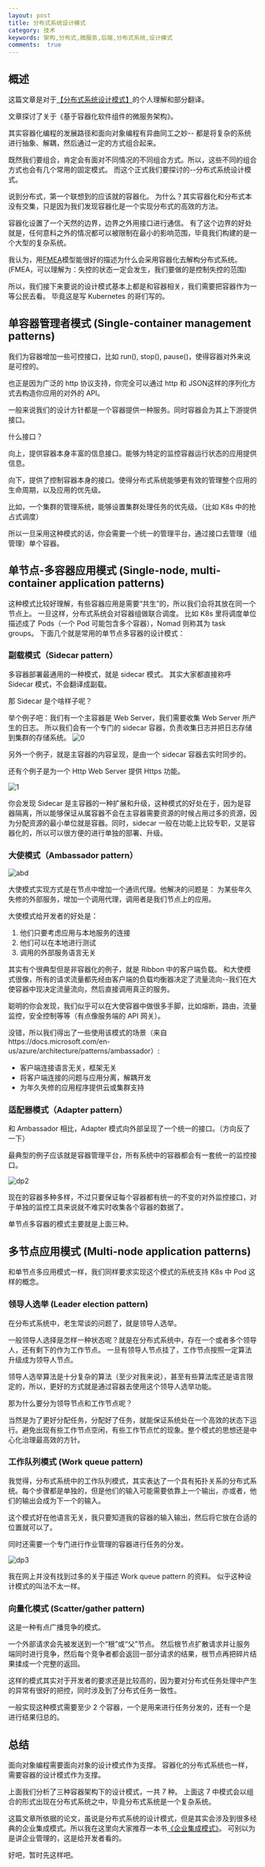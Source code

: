 ```yaml
---
layout: post
title: 分布式系统设计模式
category: 技术
keywords: 架构,分布式,微服务,后端,分布式系统,设计模式
comments:  true
---
```


## 概述

这篇文章是对于[【分布式系统设计模式】](https://www.usenix.org/system/files/conference/hotcloud16/hotcloud16_burns.pdf)的个人理解和部分翻译。

文章探讨了关于《基于容器化软件组件的微服务架构》。

其实容器化编程的发展路径和面向对象编程有异曲同工之妙--
都是将复杂的系统进行抽象、解耦，然后通过一定的方式组合起来。

既然我们要组合，肯定会有面对不同情况的不同组合方式。所以，这些不同的组合方式也会有几个常用的固定模式。
而这个正式我们要探讨的--分布式系统设计模式。

说到分布式，第一个联想到的应该就的容器化。
为什么？其实容器化和分布式本没有交集，只是因为我们发现容器化是一个实现分布式的高效的方法。

容器化设置了一个天然的边界，边界之外用接口进行通信。
有了这个边界的好处就是，任何意料之外的情况都可以被限制在最小的影响范围，毕竟我们构建的是一个大型的复杂系统。

我认为，用[FMEA](https://zh.wikipedia.org/wiki/%E5%A4%B1%E6%95%88%E6%A8%A1%E5%BC%8F%E4%B8%8E%E5%BD%B1%E5%93%8D%E5%88%86%E6%9E%90)模型能很好的描述为什么会采用容器化去解构分布式系统。(FMEA，可以理解为：失控的状态一定会发生，我们要做的是控制失控的范围)

所以，我们接下来要说的设计模式基本上都是和容器相关，我们需要把容器作为一等公民去看。
毕竟这是写 Kubernetes 的哥们写的。

## 单容器管理者模式 (Single-container management patterns)

我们为容器增加一些可控接口，比如 run(), stop(), pause()，使得容器对外来说是可控的。

也正是因为广泛的 http 协议支持，你完全可以通过 http 和 JSON这样的序列化方式去构造你应用的对外的 API。

一般来说我们的设计方针都是一个容器提供一种服务。同时容器会为其上下游提供接口。

什么接口？

向上，提供容器本身丰富的信息接口。能够为特定的监控容器运行状态的应用提供信息。

向下，提供了控制容器本身的接口。使得分布式系统能够更有效的管理整个应用的生命周期，以及应用的优先级。

比如，一个集群的管理系统，能够设置集群处理任务的优先级。（比如 K8s 中的抢占式调度）

所以一旦采用这种模式的话，你会需要一个统一的管理平台，通过接口去管理（组管理）单个容器。

## 单节点-多容器应用模式 (Single-node, multi-container application patterns)

这种模式比较好理解，有些容器应用是需要“共生”的，所以我们会将其放在同一个节点上。
一旦这样，分布式系统会对容器组做联合调度。
比如 K8s 里将调度单位描述成了 Pods（一个 Pod 可能包含多个容器），Nomad 则称其为 task groups。
下面几个就是常用的单节点多容器的设计模式：

### 副载模式（Sidecar pattern）

多容器部署最通用的一种模式，就是 sidecar 模式。
其实大家都直接称呼 Sidecar 模式，不会翻译成副载。

那 Sidecar 是个啥样子呢？

举个例子吧：我们有一个主容器是 Web Server，我们需要收集 Web Server 所产生的日志。
所以我们会有一个专门的 sidecar 容器，负责收集日志并把日志存储到集群的存储系统。
![0](../assets/img/dp/dp1.png)

另外一个例子，就是主容器的内容呈现，是由一个 sidecar 容器去实时同步的。

还有个例子是为一个 Http Web Server 提供 Https 功能。

![1](../assets/img/dp/ssl-termination-proxy-sidecar.svg)

你会发现 Sidecar 是主容器的一种扩展和升级，这种模式的好处在于，因为是容器隔离，所以能够保证从属容器不会在主容器需要资源的时候占用过多的资源，因为分配资源的最小单位就是容器。同时，sidecar 一般在功能上比较专职，又是容器化的，所以可以很方便的进行单独的部署、升级。

### 大使模式（Ambassador pattern）

![abd](../assets/img/dp/abdor.jpg)

大使模式实现方式是在节点中增加一个通讯代理。他解决的问题是：
为某些年久失修的外部服务，增加一个调用代理，调用者是我们节点上的应用。

大使模式给开发者的好处是：

1. 他们只要考虑应用与本地服务的连接
2. 他们可以在本地进行测试
3. 调用的外部服务语言无关

其实有个很典型但是非容器化的例子，就是 Ribbon 中的客户端负载。
和大使模式很像，所有的请求流量都先经由客户端的负载均衡器决定了流量流向--我们在大使容器中现决定流量流向，然后直接调用真正的服务。

聪明的你会发现，我们似乎可以在大使容器中做很多手脚，比如熔断，路由，流量监控，安全控制等等（有点像服务端的 API 网关）。

没错，所以我们得出了一些使用该模式的场景（来自https://docs.microsoft.com/en-us/azure/architecture/patterns/ambassador）:

- 客户端连接语言无关，框架无关
- 将客户端连接的问题与应用分离，解耦开发
- 为年久失修的应用程序提供云或集群支持

### 适配器模式（Adapter pattern）

和 Ambassador 相比，Adapter 模式向外部呈现了一个统一的接口。（方向反了一下）

最典型的例子应该就是容器管理平台，所有系统中的容器都会有一套统一的监控接口。

![dp2](../assets/img/dp/dp2.png)

现在的容器多种多样，不过只要保证每个容器都有统一的不变的对外监控接口，对于单独的监控工具来说就不难实时收集各个容器的数据了。

单节点多容器的模式主要就是上面三种。

## 多节点应用模式 (Multi-node application patterns)

和单节点多应用模式一样，我们同样要求实现这个模式的系统支持  K8s 中 Pod 这样的概念。

### 领导人选举 (Leader election pattern)

在分布式系统中，老生常谈的问题了，就是领导人选举。

一般领导人选择是怎样一种状态呢？就是在分布式系统中，存在一个或者多个领导人，还有剩下的作为工作节点。
一旦有领导人节点挂了，工作节点按照一定算法升级成为领导人节点。

领导人选举算法是十分复杂的算法（至少对我来说），甚至有些算法库还是语言限定的，所以，更好的方式就是通过容器去使用这个领导人选举功能。

那为什么要分为领导节点和工作节点呢？

当然是为了更好分配任务，分配好了任务，就能保证系统处在一个高效的状态下运行。避免出现有些工作节点空闲，有些工作节点忙的现象。整个模式的思想还是中心化治理最高效的方针。

### 工作队列模式 (Work queue pattern)

我觉得，分布式系统中的工作队列模式，其实表达了一个具有拓扑关系的分布式系统。每个步骤都是单独的，但是他们的输入可能需要依靠上一个输出，亦或者，他们的输出会成为下一个的输入。

这个模式好在他语言无关，我只要知道我的容器的输入输出，然后将它放在合适的位置就可以了。

同时还需要一个专门进行作业管理的容器进行任务的分发。

![dp3](../assets/img/dp/dp3.png)

我在网上并没有找到过多的关于描述 Work queue pattern 的资料。
似乎这种设计模式的叫法不太一样。

### 向量化模式 (Scatter/gather pattern)

这是一种有点广播竞争的模式。

一个外部请求会先被发送到一个“根”或“父”节点。
然后根节点扩散请求并让服务端同时进行竞争，然后每个竞争者都会返回一部分请求的结果，根节点再把碎片结果揉成一个完整的返回。

这样的模式其实对于开发者的要求还是比较高的，因为要对分布式任务处理中产生的异常有很好的把控，同时涉及到了分布式任务一致性。

一般实现这种模式需要至少 2 个容器，一个是用来进行任务分发的，还有一个是进行结果归总的。

## 总结

面向对象编程需要面向对象的设计模式作为支撑。
容器化的分布式系统也一样，需要容器的设计模式作为支撑。

上面我们分析了三种容器架构下的设计模式，一共 7 种。
上面这 7 中模式会以组合的形式出现在分布式系统之中，毕竟分布式系统是一个复杂系统。

这篇文章所依据的论文，虽说是分布式系统的设计模式，但是其实会涉及到很多经典的企业集成模式。所以我在这里向大家推荐一本书[《企业集成模式》](https://book.douban.com/subject/1766652/)。
可别以为是讲企业管理的，这是给开发者看的。

好吧，暂时先这样吧。

